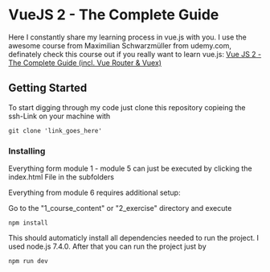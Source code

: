 # VueJS 2 - The Complete Guide

Here I constantly share my learning process in vue.js with you. I use the awesome course from Maximilian Schwarzmüller from udemy.com, definately check this course out if you really want to learn vue.js: [Vue JS 2 - The Complete Guide (incl. Vue Router & Vuex)](https://www.udemy.com/vuejs-2-the-complete-guide/)

## Getting Started

To start digging through my code just clone this repository copieing the ssh-Link on your machine with

```
git clone 'link_goes_here'
```

### Installing

Everything form module 1 - module 5 can just be executed by clicking the index.html File in the subfolders

Everything from module 6 requires additional setup:

Go to the "1_course_content" or "2_exercise" directory and execute

```
npm install
```

This should automaticly install all dependencies needed to run the project. I used node.js 7.4.0.
After that you can run the project just by

```
npm run dev
```

